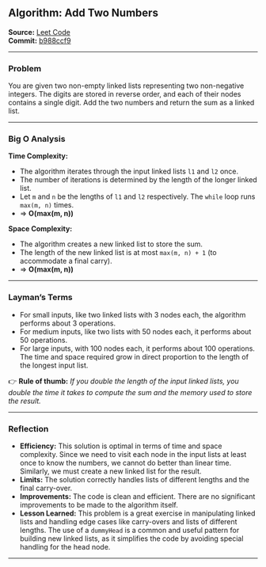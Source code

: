 ## Algorithm: Add Two Numbers

**Source:** [Leet Code](https://leetcode.com/problems/add-two-numbers/)  
**Commit:** [b988ccf9](https://github.com/josimar-silva/kaizen/commit/b988ccf91ada66aab51fb7aa93fbd9957b677aa9)

---

### Problem
You are given two non-empty linked lists representing two non-negative integers. The digits are stored in reverse order, and each of their nodes contains a single digit. Add the two numbers and return the sum as a linked list.

---

### Big O Analysis

**Time Complexity:**  
- The algorithm iterates through the input linked lists `l1` and `l2` once.
- The number of iterations is determined by the length of the longer linked list.
- Let `m` and `n` be the lengths of `l1` and `l2` respectively. The `while` loop runs `max(m, n)` times.
- ⇒ **O(max(m, n))**

**Space Complexity:**  
- The algorithm creates a new linked list to store the sum.
- The length of the new linked list is at most `max(m, n) + 1` (to accommodate a final carry).
- ⇒ **O(max(m, n))**

---

### Layman’s Terms

- For small inputs, like two linked lists with 3 nodes each, the algorithm performs about 3 operations.
- For medium inputs, like two lists with 50 nodes each, it performs about 50 operations.
- For large inputs, with 100 nodes each, it performs about 100 operations. The time and space required grow in direct proportion to the length of the longest input list.

👉 **Rule of thumb:** *If you double the length of the input linked lists, you double the time it takes to compute the sum and the memory used to store the result.*

---

### Reflection

- **Efficiency:** This solution is optimal in terms of time and space complexity. Since we need to visit each node in the input lists at least once to know the numbers, we cannot do better than linear time. Similarly, we must create a new linked list for the result.
- **Limits:** The solution correctly handles lists of different lengths and the final carry-over.
- **Improvements:** The code is clean and efficient. There are no significant improvements to be made to the algorithm itself.
- **Lesson Learned:** This problem is a great exercise in manipulating linked lists and handling edge cases like carry-overs and lists of different lengths. The use of a `dummyHead` is a common and useful pattern for building new linked lists, as it simplifies the code by avoiding special handling for the head node.

---
